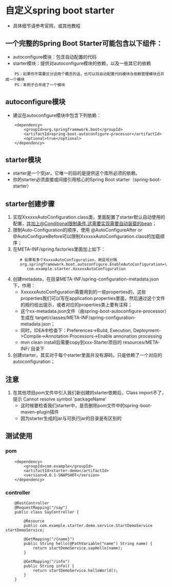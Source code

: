 # 自定义spring boot starter

- 具体细节请参考官网，或其他教程

## 一个完整的Spring Boot Starter可能包含以下组件：

- autoconfigure模块：包含自动配置的代码
- starter模块：提供对autoconfigure模块的依赖，以及一些其它的依赖

```
    PS：如果你不需要区分这两个概念的话，也可以将自动配置代码模块与依赖管理模块合并成一个模块
    PS：本例子合并成了一个模块
```

##  autoconfigure模块

- 建议在autoconfigure模块中包含下列依赖：
```
    <dependency>
        <groupId>org.springframework.boot</groupId>
        <artifactId>spring-boot-autoconfigure-processor</artifactId>
        <optional>true</optional>
    </dependency>
```


##  starter模块

- starter是一个空jar。它唯一的目的是提供这个库所必须的依赖。
- 你的starter必须直接或间接引用核心的Spring Boot starter（spring-boot-starter）
    

##  starter创建步骤

1.  实现XxxxxxAutoConfiguration.class类，里面配置了starter默认自动使用的配置，并加上@Conditional限制条件.这需要实现需要自动装载的bean；
2.  限制Auto-Configuration的顺序，使用 @AutoConfigureAfter or @AutoConfigureBefore可以限制XxxxxxAutoConfiguration.class的加载顺序；
3.  在META-INF/spring.factories里面加上如下：
     ```
        # 如果有多个XxxxxAutoConfiguration，用逗号分隔
        org.springframework.boot.autoconfigure.EnableAutoConfiguration=\
           com.example.starter.XxxxxxAutoConfiguration
     ```
4.  创建metadata，在目录META-INF/spring-configuration-metadata.json下，作用：
    - XxxxxxAutoConfiguration需要用到的一些properties的，这些properties我们可以写在application.properties里面，然后通过这个文件的规约给出提示，或者对应的properties类上要有注释；
    - 这个xx-metadata.json文件（由spring-boot-autoconfigure-processor）生成在 target/classes/META-INF/spring-configuration-metadata.json；
    - 同时，IDEA中检查下：Preferences->Build, Execution, Deployment->Compile->Annotation Processors->Enable annonation processing 
    - mvn clean install后需要copy到xxx-Starter项目的 resources/META-INF/ 目录下
5.  创建starter，其实对于每个starter里面并没有源码，只是依赖了一个对应的autoconfiguration；


##  注意

1. 在其他项目pom文件中引入我们新创建的starter依赖后，Class import不了，提示 Cannot resolve symbol 'packageName'
    - 这时候要检查我们starter中，是否删除pom文件中的spring-boot-maven-plugin插件
    - 因为starter生成的jar与可执行jar的目录是有区别的
    
## 测试使用

### pom

```
    <dependency>
        <groupId>com.example</groupId>
        <artifactId>starter-demo</artifactId>
        <version>0.0.1-SNAPSHOT</version>
    </dependency>
```

### controller

```
    @RestController
    @RequestMapping("/say")
    public class SayController {
    
        @Resource
        public com.example.starter.demo.service.StartDemoService startDemoService;
    
        @GetMapping("/{name}")
        public String hello(@PathVariable("name") String name) {
            return startDemoService.sayHello(name);
        }
    
        @GetMapping("/info")
        public String info() {
            return startDemoService.helloWorld();
        }
    }
```